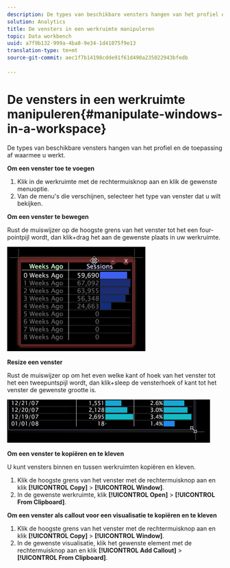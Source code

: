 ```yaml
---
description: De types van beschikbare vensters hangen van het profiel en de toepassing af waarmee u werkt.
solution: Analytics
title: De vensters in een werkruimte manipuleren
topic: Data workbench
uuid: a7f9b132-999a-4ba8-9e34-1d41075f9e13
translation-type: tm+mt
source-git-commit: aec1f7b14198cdde91f61d490a235022943bfedb

---
```



# De vensters in een werkruimte manipuleren{#manipulate-windows-in-a-workspace}

De types van beschikbare vensters hangen van het profiel en de toepassing af waarmee u werkt.

**Om een venster toe te voegen**

1. Klik in de werkruimte met de rechtermuisknop aan en klik de gewenste menuoptie.
1. Van de menu&#39;s die verschijnen, selecteer het type van venster dat u wilt bekijken.

**Om een venster te bewegen**

Rust de muiswijzer op de hoogste grens van het venster tot het een four-pointpijl wordt, dan klik+drag het aan de gewenste plaats in uw werkruimte.

![](assets/vis_moving.png)

**Resize een venster**

Rust de muiswijzer op om het even welke kant of hoek van het venster tot het een tweepuntspijl wordt, dan klik+sleep de vensterhoek of kant tot het venster de gewenste grootte is.

![](assets/vis_resize.png)

**Om een venster te kopiëren en te kleven**

U kunt vensters binnen en tussen werkruimten kopiëren en kleven.

1. Klik de hoogste grens van het venster met de rechtermuisknop aan en klik **[!UICONTROL Copy]** > **[!UICONTROL Window]**.
1. In de gewenste werkruimte, klik **[!UICONTROL Open]** > **[!UICONTROL From Clipboard]**.

**Om een venster als callout voor een visualisatie te kopiëren en te kleven**

1. Klik de hoogste grens van het venster met de rechtermuisknop aan en klik **[!UICONTROL Copy]** > **[!UICONTROL Window]**.
1. In de gewenste visualisatie, klik het gewenste element met de rechtermuisknop aan en klik **[!UICONTROL Add Callout]** > **[!UICONTROL From Clipboard]**.

